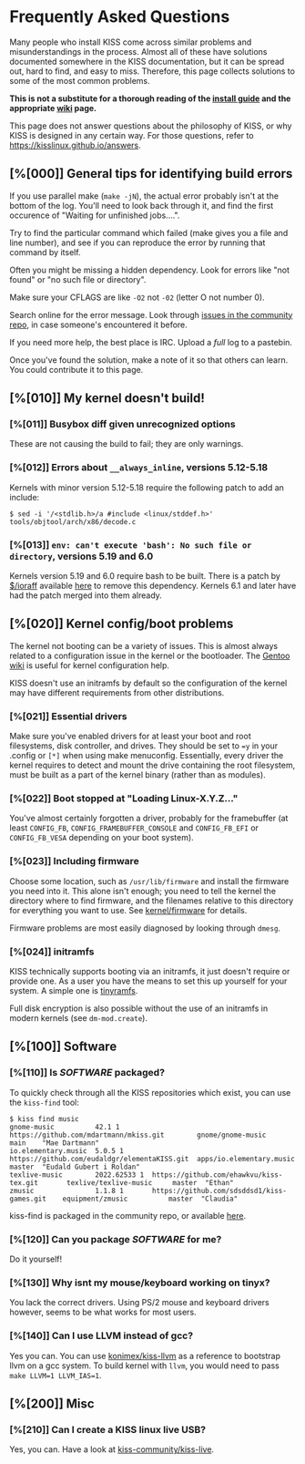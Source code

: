 # Frequently Asked Questions

Many people who install KISS come across similar problems and misunderstandings
in the process. Almost all of these have solutions documented somewhere in the
KISS documentation, but it can be spread out, hard to find, and easy to miss.
Therefore, this page collects solutions to some of the most common problems.

**This is not a substitute for a thorough reading of the
[install guide](https://kisslinux.github.io/install) and the appropriate
[wiki](https://kisslinux.github.io/wiki/) page.**

This page does not answer questions about the philosophy of KISS, or why KISS
is designed in any certain way. For those questions, refer to <https://kisslinux.github.io/answers>.

## [%[000]] General tips for identifying build errors

If you use parallel make (`make -jN`), the actual error probably isn't at the
bottom of the log. You'll need to look back through it, and find the first
occurence of "Waiting for unfinished jobs....".

Try to find the particular command which failed (make gives you a file and line
number), and see if you can reproduce the error by running that command by itself.

Often you might be missing a hidden dependency. Look for errors like "not found"
or "no such file or directory".

Make sure your CFLAGS are like `-O2` not `-02` (letter O not number 0).

Search online for the error message. Look through [issues in the community
repo](https://codeberg.org/kiss-community/community/issues), in case someone's
encountered it before.

If you need more help, the best place is IRC. Upload a *full* log to a pastebin.

Once you've found the solution, make a note of it so that others can learn. You
could contribute it to this page.

## [%[010]] My kernel doesn't build!

### [%[011]] Busybox diff given unrecognized options
These are not causing the build to fail; they are only warnings.

### [%[012]] Errors about `__always_inline`, versions 5.12-5.18
Kernels with minor version 5.12-5.18 require the following patch to add an include:

	$ sed -i '/<stdlib.h>/a #include <linux/stddef.h>' tools/objtool/arch/x86/decode.c

### [%[013]] `env: can't execute 'bash': No such file or directory`, versions 5.19 and 6.0
Kernels version 5.19 and 6.0 require bash to be built. There is a
patch by [$/ioraff](https://codeberg.org/ioraff) available
[here](https://codeberg.org/kiss-community/repo/issues/79) to remove this dependency.
Kernels 6.1 and later have had the patch merged into them already.

## [%[020]] Kernel config/boot problems

The kernel not booting can be a variety of issues. This is almost always
related to a configuration issue in the kernel or the bootloader.
The [Gentoo
wiki](https://wiki.gentoo.org/wiki/Handbook:AMD64/Installation/Kernel/en#Enabling_support_for_typical_system_components)
is useful for kernel configuration help.

KISS doesn't use an initramfs by default so the configuration of the kernel
may have different requirements from other distributions.

### [%[021]] Essential drivers
Make sure you've enabled drivers for at least your boot and root filesystems,
disk controller, and drives. They should be set to `=y` in your .config or `[*]`
when using make menuconfig. Essentially, every driver the kernel requires to
detect and mount the drive containing the root filesystem, must be built as a
part of the kernel binary (rather than as modules).

### [%[022]] Boot stopped at "Loading Linux-X.Y.Z..."
You've almost certainly forgotten a driver, probably for the framebuffer
(at least `CONFIG_FB`, `CONFIG_FRAMEBUFFER_CONSOLE` and `CONFIG_FB_EFI` or `CONFIG_FB_VESA`
depending on your boot system).

### [%[023]] Including firmware
Choose some location, such as `/usr/lib/firmware` and install the firmware you need into it.
This alone isn't enough; you need to tell the kernel the directory where to find firmware, and
the filenames relative to this directory for everything you want to use.
See [kernel/firmware](/kernel/firmware/) for details.

Firmware problems are most easily diagnosed by looking through `dmesg`.

### [%[024]] initramfs
KISS technically supports booting via an initramfs, it just doesn't require
or provide one. As a user you have the means to set this up yourself for
your system. A simple one is [tinyramfs](https://github.com/illiliti/tinyramfs).

Full disk encryption is also possible without the use of an initramfs in
modern kernels (see `dm-mod.create`).

## [%[100]] Software

### [%[110]] Is *SOFTWARE* packaged?

To quickly check through all the KISS repositories which exist, you can use the
`kiss-find` tool:

    $ kiss find music
    gnome-music          42.1 1        https://github.com/mdartmann/mkiss.git        gnome/gnome-music         main    "Mae Dartmann"
    io.elementary.music  5.0.5 1       https://github.com/eudaldgr/elementaKISS.git  apps/io.elementary.music  master  "Eudald Gubert i Roldan"
    texlive-music        2022.62533 1  https://github.com/ehawkvu/kiss-tex.git       texlive/texlive-music     master  "Ethan"
    zmusic               1.1.8 1       https://github.com/sdsddsd1/kiss-games.git    equipment/zmusic          master  "Claudia"

kiss-find is packaged in the community repo, or available [here](https://github.com/aabacchus/kiss-find).

### [%[120]] Can you package *SOFTWARE* for me?

Do it yourself!

### [%[130]] Why isnt my mouse/keyboard working on tinyx?

You lack the correct drivers.
Using PS/2 mouse and keyboard drivers however, seems to be what works for most users.

### [%[140]] Can I use LLVM instead of gcc?

Yes you can. You can use [konimex/kiss-llvm](https://github.com/konimex/kiss-llvm) as a reference to bootstrap llvm on a gcc system.
To build kernel with `llvm`, you would need to pass `make LLVM=1 LLVM_IAS=1`.

## [%[200]] Misc

### [%[210]] Can I create a KISS linux live USB?

Yes, you can. Have a look at [kiss-community/kiss-live](https://github.com/kiss-community/kiss-live).


